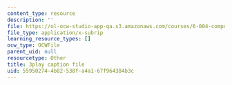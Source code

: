 ```yaml
---
content_type: resource
description: ''
file: https://ol-ocw-studio-app-qa.s3.amazonaws.com/courses/6-004-computation-structures-spring-2017/559502744b82538fa4a167f964384b3c_qY5Rr-PTMMc.vtt
file_type: application/x-subrip
learning_resource_types: []
ocw_type: OCWFile
parent_uid: null
resourcetype: Other
title: 3play caption file
uid: 55950274-4b82-538f-a4a1-67f964384b3c
---
```

